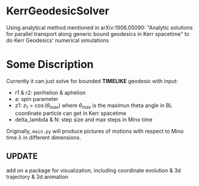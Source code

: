 # KerrGeodesicSolver
Using analytical method mentioned in arXiv:1906.05090: "Analytic solutions for parallel transport along generic bound geodesics in Kerr spacetime" to do Kerr Geodesics' numerical simulations
# Some Discription
Currently it can just solve for bounded **TIMELIKE** geodesic with input:
- r1 & r2: perihelion & aphelion
- a: spin parameter
- z1: $z_1=\cos(\theta_{max})$ where $\theta_{max}$ is the maximun theta angle in BL coordinate particle can get in Kerr spacetime
- delta_lambda & N: step size and max steps in Mino time

Originally, `main.py` will produce pictures of motions with respect to Mino time $\lambda$ in different dimensions.

## UPDATE
add on a package for visualization, including coordinate evolution & 3d trajectory & 3d animation
